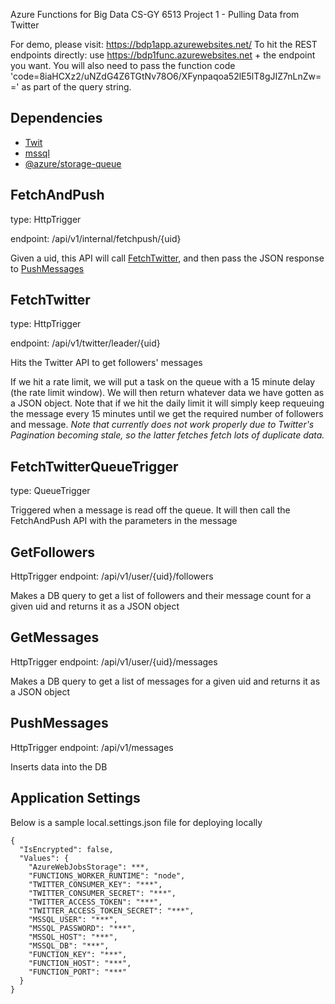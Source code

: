 Azure Functions for Big Data CS-GY 6513 Project 1 - Pulling Data from Twitter

For demo, please visit: https://bdp1app.azurewebsites.net/
To hit the REST endpoints directly: use https://bdp1func.azurewebsites.net + the endpoint you want. You will also need to pass the function code 'code=8iaHCXz2/uNZdG4Z6TGtNv78O6/XFynpaqoa52lE5lT8gJIZ7nLnZw==' as part of the query string.

## Dependencies
- [Twit](https://www.npmjs.com/package/twit)
- [mssql](https://www.npmjs.com/package/mssql)
- [@azure/storage-queue](https://www.npmjs.com/package/@azure/storage-queue)

## FetchAndPush
type: HttpTrigger

endpoint: /api/v1/internal/fetchpush/{uid}

Given a uid, this API will call [FetchTwitter](#FetchTwitter), and then pass the JSON response to [PushMessages](#PushMessages)
## FetchTwitter
type: HttpTrigger

endpoint: /api/v1/twitter/leader/{uid}

Hits the Twitter API to get followers' messages

If we hit a rate limit, we will put a task on the queue with a 15 minute delay (the rate limit window). We will then return whatever data we have gotten as a JSON object. Note that if we hit the daily limit it will simply keep requeuing the message every 15 minutes until we get the required number of followers and message. *Note that currently does not work properly due to Twitter's Pagination becoming stale, so the latter fetches fetch lots of duplicate data.*
## FetchTwitterQueueTrigger
type: QueueTrigger

Triggered when a message is read off the queue. It will then call the FetchAndPush API with the parameters in the message
## GetFollowers
HttpTrigger
endpoint: /api/v1/user/{uid}/followers

Makes a DB query to get a list of followers and their message count for a given uid and returns it as a JSON object
## GetMessages
HttpTrigger
endpoint: /api/v1/user/{uid}/messages

Makes a DB query to get a list of messages for a given uid and returns it as a JSON object
## PushMessages
HttpTrigger
endpoint: /api/v1/messages

Inserts data into the DB

## Application Settings
Below is a sample local.settings.json file for deploying locally

```
{
  "IsEncrypted": false,
  "Values": {
    "AzureWebJobsStorage": ***,
    "FUNCTIONS_WORKER_RUNTIME": "node",
    "TWITTER_CONSUMER_KEY": "***",
    "TWITTER_CONSUMER_SECRET": "***",
    "TWITTER_ACCESS_TOKEN": "***",
    "TWITTER_ACCESS_TOKEN_SECRET": "***",
    "MSSQL_USER": "***",
    "MSSQL_PASSWORD": "***",
    "MSSQL_HOST": "***",
    "MSSQL_DB": "***",
    "FUNCTION_KEY": "***",
    "FUNCTION_HOST": "***",
    "FUNCTION_PORT": "***"
  }
}
```
